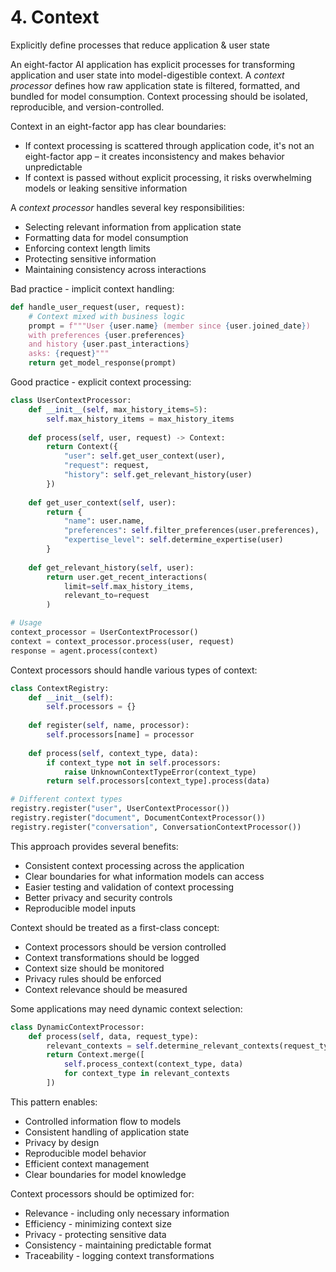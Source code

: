# 4. Context 
Explicitly define processes that reduce application & user state

An eight-factor AI application has explicit processes for transforming application and user state into model-digestible context. A *context processor* defines how raw application state is filtered, formatted, and bundled for model consumption. Context processing should be isolated, reproducible, and version-controlled.

Context in an eight-factor app has clear boundaries:
* If context processing is scattered through application code, it's not an eight-factor app – it creates inconsistency and makes behavior unpredictable
* If context is passed without explicit processing, it risks overwhelming models or leaking sensitive information

A *context processor* handles several key responsibilities:
* Selecting relevant information from application state
* Formatting data for model consumption
* Enforcing context length limits
* Protecting sensitive information
* Maintaining consistency across interactions

Bad practice - implicit context handling:
```python
def handle_user_request(user, request):
    # Context mixed with business logic
    prompt = f"""User {user.name} (member since {user.joined_date})
    with preferences {user.preferences}
    and history {user.past_interactions}
    asks: {request}"""
    return get_model_response(prompt)
```

Good practice - explicit context processing:
```python
class UserContextProcessor:
    def __init__(self, max_history_items=5):
        self.max_history_items = max_history_items
    
    def process(self, user, request) -> Context:
        return Context({
            "user": self.get_user_context(user),
            "request": request,
            "history": self.get_relevant_history(user)
        })
    
    def get_user_context(self, user):
        return {
            "name": user.name,
            "preferences": self.filter_preferences(user.preferences),
            "expertise_level": self.determine_expertise(user)
        }
    
    def get_relevant_history(self, user):
        return user.get_recent_interactions(
            limit=self.max_history_items,
            relevant_to=request
        )

# Usage
context_processor = UserContextProcessor()
context = context_processor.process(user, request)
response = agent.process(context)
```

Context processors should handle various types of context:
```python
class ContextRegistry:
    def __init__(self):
        self.processors = {}
    
    def register(self, name, processor):
        self.processors[name] = processor
    
    def process(self, context_type, data):
        if context_type not in self.processors:
            raise UnknownContextTypeError(context_type)
        return self.processors[context_type].process(data)

# Different context types
registry.register("user", UserContextProcessor())
registry.register("document", DocumentContextProcessor())
registry.register("conversation", ConversationContextProcessor())
```

This approach provides several benefits:
* Consistent context processing across the application
* Clear boundaries for what information models can access
* Easier testing and validation of context processing
* Better privacy and security controls
* Reproducible model inputs

Context should be treated as a first-class concept:
* Context processors should be version controlled
* Context transformations should be logged
* Context size should be monitored
* Privacy rules should be enforced
* Context relevance should be measured

Some applications may need dynamic context selection:
```python
class DynamicContextProcessor:
    def process(self, data, request_type):
        relevant_contexts = self.determine_relevant_contexts(request_type)
        return Context.merge([
            self.process_context(context_type, data)
            for context_type in relevant_contexts
        ])
```

This pattern enables:
* Controlled information flow to models
* Consistent handling of application state
* Privacy by design
* Reproducible model behavior
* Efficient context management
* Clear boundaries for model knowledge

Context processors should be optimized for:
* Relevance - including only necessary information
* Efficiency - minimizing context size
* Privacy - protecting sensitive data
* Consistency - maintaining predictable format
* Traceability - logging context transformations
